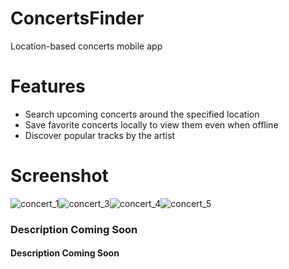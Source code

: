 # ConcertsFinder 
Location-based concerts mobile app 
# Features
* Search upcoming concerts around the specified location
* Save favorite concerts locally to view them even when offline
* Discover popular tracks by the artist
# Screenshot
![concert_1](http://res.cloudinary.com/jlaja/image/upload/c_scale,w_480/v1532577712/concert_1.png)![concert_3](http://res.cloudinary.com/jlaja/image/upload/c_scale,w_480/v1532577712/concert_3.png)![concert_4](http://res.cloudinary.com/jlaja/image/upload/c_scale,w_480/v1532577713/concert_4.png)![concert_5](http://res.cloudinary.com/jlaja/image/upload/v1532577713/concert_5.png)

### Description Coming Soon
#### Description Coming Soon
